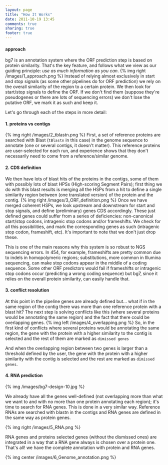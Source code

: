 ```yaml
---
layout: page
title: "How It Works"
date: 2011-10-19 13:45
comments: true
sharing: true
footer: true
---
```


#### approach ####

bg7 is an annotation system where the ORF prediction step is based on protein similarity. That's the key feature, and follows what we view as our guiding principle: _use as much information as you can_. 
{% img right /images/1_approach.png %}
Instead of relying almost exclusively in start and stop signals (as some other pipelines do for ORF prediction) we rely on the overall similarity of the region to a certain protein. We then look for start/stop signals to define the ORF. If we don't find them (suppose they're pseudogenes or there are lots of sequencing errors) we don't lose the putative ORF, we mark it as such and keep it. 

Let's go through each of the steps in more detail:

#### 1. proteins vs contigs 

{% img right /images/2_tblastn.png %}
First, a set of reference proteins are searched with Blast (`tBlastn` in this case) in the genome sequence to annotate (one or several contigs, it doesn't matter). This reference proteins are user-selected for each run, and experience shows that they don't necessarily need to come from a reference/similar genome.

#### 2. CDS definition ####

We then have lots of blast hits of the proteins in the contigs, some of them with possibly lots of blast HPSs (High-scoring Segment Pairs);
first thing we do with this blast results is merging all the HSPs from a hit to define a single similarity region between (one translated version) of the protein and the contig.
{% img right /images/3_ORF_definition.png %}
Once we have merged coherent HSPs, we look upstream and downstream for start and stop signals, and define (preliminary) genes CDS accordingly. These just defined genes could suffer from a series of deficiencies: non-canonical start/stop codons, intragenic stop codons and/or frameshifts. We check for all this possibilities, and mark the corresponding genes as such (intragenic stop codon, frameshift, etc). It's important to note that we don't just drop these. 

This is one of the main reasons why this system is so robust to NGS sequencing errors. In 454, for example, frameshifts are pretty common due to indels in homopolymeric regions; substitutions, more common in Illumina sequencing, can make stop codons appear in the middle of a coding sequence. Some other ORF predictors would fail if frameshifts or intragenic stop codons occur (predicting a wrong coding sequence) but bg7, since it relies on the overall protein similarity, can easily handle that.

#### 3. conflict resolution ####

At this point in the pipeline genes are already defined but... what if in the same region of the contig there was more than one reference protein with a blast hit? The next step is solving conflicts like this (where several proteins would be annotating the same region) and the fact that there could be overlapping genes. 
{% img left /images/4_overlapping.png %}
So, in the first kind of conflicts where several proteins would be annotating the same region, the gene with the protein with a higher similarity to the contig is selected and the rest of them are marked as `dimissed genes`

And when the overlapping region between two genes is larger than a threshold defined by the user, the gene with the protein with a higher similarity with the contig is selected and the rest are marked as `dimissed genes`.

#### 4. RNA prediction ####

{% img /images/bg7-design-10.jpg %}

We already have all the genes well-defined (not overlapping more than what we want to and with no more than one protein annotating each region); it's time to search for RNA genes. This is done in a very similar way. Reference RNAs are searched with blastn in the contigs and RNA genes are defined in the same way as protein genes.

{% img right /images/5_RNA.png %}

RNA genes and proteins selected genes (without the dismissed ones) are integrated in a way that a RNA gene always is chosen over a protein one. That's all! we have the complete annotation with protein and RNA genes.

{% img center /images/6_Genome_annotation.png %}
